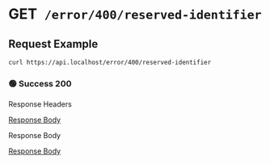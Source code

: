 # <span class="method-get">GET</span>` /error/400/reserved-identifier`

## Request Example

```bash
curl https://api.localhost/error/400/reserved-identifier
```

<!-- tabs:start -->

### **🟢 Success 200**

<div class="code-title auto-refresh">Response Headers</div>

[Response Body](./get-400-reserved-identifier/200-response-header.txt ':include :type=code')

<div class="code-title auto-refresh">Response Body</div>

[Response Body](./get-400-reserved-identifier/200-response-body.txt ':include :type=code')

<!-- tabs:end -->
